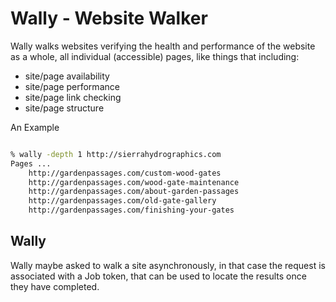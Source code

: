 # Wally - Website Walker

Wally walks websites verifying the health and performance of the
website as a whole, all individual (accessible) pages, like things
that including:

- site/page availability
- site/page performance 
- site/page link checking
- site/page structure

An Example

```bash

% wally -depth 1 http://sierrahydrographics.com
Pages ...
	http://gardenpassages.com/custom-wood-gates
	http://gardenpassages.com/wood-gate-maintenance
	http://gardenpassages.com/about-garden-passages
	http://gardenpassages.com/old-gate-gallery
	http://gardenpassages.com/finishing-your-gates
```


## Wally 

Wally maybe asked to walk a site asynchronously, in that case the
request is associated with a Job token, that can be used to locate the
results once they have completed.

